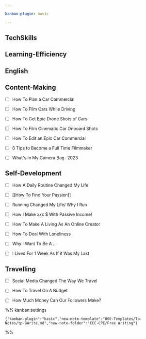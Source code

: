 ```yaml
---

kanban-plugin: basic

---
```


## TechSkills



## Learning-Efficiency



## English



## Content-Making

- [ ] How To Plan a Car Commercial
- [ ] How To Film Cars While Driving
- [ ] How To Get Epic Drone Shots of Cars
- [ ] How To Film Cinematic Car Onboard Shots
- [ ] How To Edit an Epic Car Commercial
- [ ] 6 Tips to Become a Full Time Filmmaker
- [ ] What's in My Camera Bag- 2023


## Self-Development

- [ ] How A Daily Routine Changed My Life
- [ ] [[How To Find Your Passion]]
- [ ] Running Changed My Life/ Why I Run
- [ ] How I Make xxx $ With Passive Income!
- [ ] How To Make A Living As An Online Creator
- [ ] How To Deal With Loneliness
- [ ] Why I Want To Be A ...
- [ ] I Lived For 1 Week As If it Was My Last


## Travelling

- [ ] Social Media Changed The Way We Travel
- [ ] How To Travel On A Budget
- [ ] How Much Money Can Our Followers Make?




%% kanban:settings
```
{"kanban-plugin":"basic","new-note-template":"000-Templates/Tp-Notes/tp-GWrite.md","new-note-folder":"CCC-CPE/Free Writing"}
```
%%